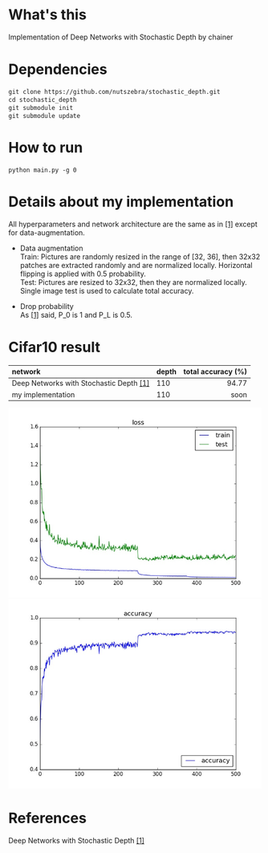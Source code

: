 # What's this
Implementation of Deep Networks with Stochastic Depth by chainer  

# Dependencies

    git clone https://github.com/nutszebra/stochastic_depth.git
    cd stochastic_depth
    git submodule init
    git submodule update

# How to run
    python main.py -g 0

# Details about my implementation
All hyperparameters and network architecture are the same as in [[1]][Paper] except for data-augmentation.  
* Data augmentation  
Train: Pictures are randomly resized in the range of [32, 36], then 32x32 patches are extracted randomly and are normalized locally. Horizontal flipping is applied with 0.5 probability.  
Test: Pictures are resized to 32x32, then they are normalized locally. Single image test is used to calculate total accuracy.  

* Drop probability  
As [[1]][Paper] said, P_0 is 1 and P_L is 0.5.


# Cifar10 result
| network                                           | depth  | total accuracy (%) |
|:--------------------------------------------------|--------|-------------------:|
| Deep Networks with Stochastic Depth [[1]][Paper]  | 110    | 94.77              |
| my implementation                                 | 110    | soon               |

<img src="https://github.com/nutszebra/stochastic_depth/blob/master/loss.jpg" alt="loss" title="loss">
<img src="https://github.com/nutszebra/stochastic_depth/blob/master/accuracy.jpg" alt="total accuracy" title="total accuracy">

# References  
Deep Networks with Stochastic Depth [[1]][Paper]

[paper]: https://arxiv.org/abs/1603.09382 "Paper"
